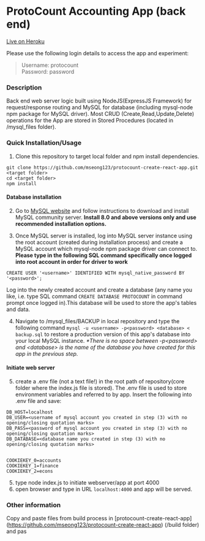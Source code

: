 # ProtoCount Accounting App (back end)

[Live on Heroku](http://protocount.herokuapp.com) 

Please use the following login details to access the app and experiment:

> Username: protocount  
> Password: password

### Description
Back end web server logic built using NodeJS(ExpressJS Framework) for request/response routing and MySQL for database 
(including mysql-node npm package for MySQL driver).
Most CRUD (Create,Read,Update,Delete) operations for the App are stored in Stored Procedures (located in /mysql_files folder).


### Quick Installation/Usage
1) Clone this repository to target local folder and npm install dependencies.

```
git clone https://github.com/mseong123/protocount-create-react-app.git <target folder>
cd <target folder>
npm install
```

#### Database installation
2) Go to [MySQL website](https://www.mysql.com/) and follow instructions to download and install MySQL community server. 
**Install 8.0 and above versions only and use recommended installation options.**

3) Once MySQL server is installed, log into MySQL server instance using the root account (created during installation process) and 
create a MySQL account which mysql-node npm package driver can connect to. **Please type in the following SQL command specifically once logged into root account in order for driver to work** 

```
CREATE USER '<username>' IDENTIFIED WITH mysql_native_password BY '<password>';
```

Log into the newly created account and create a database (any name you like, i.e. type SQL command `CREATE DATABASE PROTOCOUNT` in 
command prompt once logged in).This database will be used to store the app's tables and data. 

4) Navigate to /mysql_files/BACKUP in local repository and type the following command `mysql -u <username> -p<password> <database> < backup.sql` to restore a production version of this app's database into your local MySQL instance. *\*There is no space between -p\<password> and \<database> is the name of the database you have created for this app in the previous step.*  
#### Initiate web server
5) create a .env file (not a text file!) in the root path of repository(core folder where the index.js file is stored). The .env file is used to store environment variables and referred to by app. Insert the following into .env file and save:
```
DB_HOST=localhost
DB_USER=<username of mysql account you created in step (3) with no opening/closing quotation marks>
DB_PASS=<password of mysql account you created in step (3) with no opening/closing quotation marks>
DB_DATABASE=<database name you created in step (3) with no opening/closing quotation marks>


COOKIEKEY_0=accounts
COOKIEKEY_1=finance
COOKIEKEY_2=econs

```

5) type node index.js to initiate webserver/app at port 4000
6) open browser and type in URL `localhost:4000` and app will be served.

### Other information








Copy and paste files from build process in [protocount-create-react-app] (https://github.com/mseong123/protocount-create-react-app) 
(/build folder) and pas


